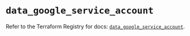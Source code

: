 # `data_google_service_account`

Refer to the Terraform Registry for docs: [`data_google_service_account`](https://registry.terraform.io/providers/hashicorp/google/6.49.3/docs/data-sources/service_account).
